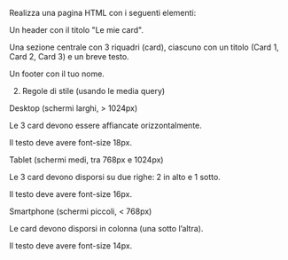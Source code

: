 Realizza una pagina HTML con i seguenti elementi:

Un header con il titolo "Le mie card".

Una sezione centrale con 3 riquadri (card), ciascuno con un titolo (Card 1, Card 2, Card 3) e un breve testo.

Un footer con il tuo nome.

2. Regole di stile (usando le media query)

Desktop (schermi larghi, > 1024px)

Le 3 card devono essere affiancate orizzontalmente.

Il testo deve avere font-size 18px.

Tablet (schermi medi, tra 768px e 1024px)

Le 3 card devono disporsi su due righe: 2 in alto e 1 sotto.

Il testo deve avere font-size 16px.

Smartphone (schermi piccoli, < 768px)

Le card devono disporsi in colonna (una sotto l’altra).

Il testo deve avere font-size 14px.